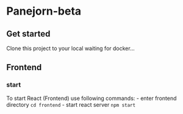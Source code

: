# Panejorn-beta

## Get started
Clone this project to your local
waiting for docker...

## Frontend
### start
To start React (Frontend) use following commands:
    - enter frontend directory      `cd frontend`
    - start react server            `npm start`